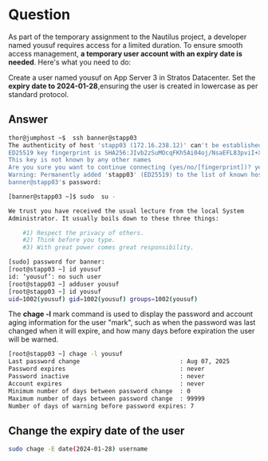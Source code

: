 # Question

As part of the temporary assignment to the Nautilus project, a developer named yousuf requires access for a limited duration.
To ensure smooth access management, **a temporary user account with an expiry date is needed**. Here's what you need to do:

Create a user named yousuf on App Server 3 in Stratos Datacenter. Set the **expiry date to 2024-01-28**,ensuring the user is created in lowercase as per standard protocol.

## Answer

```bash
thor@jumphost ~$  ssh banner@stapp03
The authenticity of host 'stapp03 (172.16.238.12)' can't be established.
ED25519 key fingerprint is SHA256:JIvb2zSuMOcqFKh5Ai04oj/NsaEFL83pviI+XSRr62g.
This key is not known by any other names
Are you sure you want to continue connecting (yes/no/[fingerprint])? yes
Warning: Permanently added 'stapp03' (ED25519) to the list of known hosts.
banner@stapp03's password: 

[banner@stapp03 ~]$ sudo  su -

We trust you have received the usual lecture from the local System
Administrator. It usually boils down to these three things:

    #1) Respect the privacy of others.
    #2) Think before you type.
    #3) With great power comes great responsibility.

[sudo] password for banner: 
[root@stapp03 ~] id yousuf
id: ‘yousuf’: no such user
[root@stapp03 ~] adduser yousuf
[root@stapp03 ~] id yousuf
uid=1002(yousuf) gid=1002(yousuf) groups=1002(yousuf)
```

The **chage -l** mark command is used to display the password and account aging information for the user "mark", such as when the password was last changed when it will expire, and how many days before expiration the user will be warned.

```bash
[root@stapp03 ~] chage -l yousuf
Last password change                            : Aug 07, 2025
Password expires                                : never
Password inactive                               : never
Account expires                                 : never
Minimum number of days between password change  : 0
Maximum number of days between password change  : 99999
Number of days of warning before password expires: 7
```

## Change the expiry date of the user

```bash
sudo chage -E date(2024-01-28) username
```
